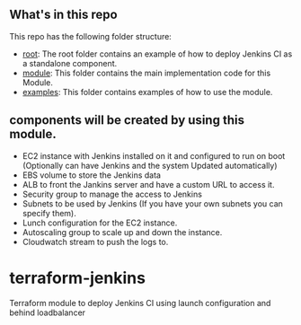 ## What's in this repo

This repo has the following folder structure:

* [root](https://github.com/devopsplant/terraform-jenkins/tree/master): The root folder contains an example
  of how to deploy Jenkins CI as a standalone component.
* [module](https://github.com/devopsplant/terraform-jenkins/tree/master/module): This folder contains the 
  main implementation code for this Module.
* [examples](https://github.com/devopsplant/terraform-jenkins/tree/master/examples): This folder contains 
  examples of how to use the module.

## components will be created by using this module.

* EC2 instance with Jenkins installed on it and configured  to run on boot (Optionally can have Jenkins and the system Updated automatically)
* EBS volume to store the Jenkins data
* ALB to front the Jankins server and have a custom URL to access it.
* Security group to manage the access to Jenkins
* Subnets to be used by Jenkins (If you have your own subnets you can specify them).
* Lunch configuration for the EC2 instance.
* Autoscaling group to scale up and down the instance.
* Cloudwatch stream to push the logs to.


# terraform-jenkins
Terraform module to deploy Jenkins CI using launch configuration and behind loadbalancer
